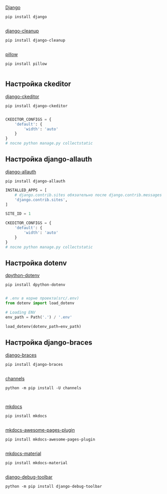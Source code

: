 [Django](https://www.djangoproject.com/download/)

`pip install django`

```

```

[django-cleanup](https://pypi.org/project/django-cleanup/)

`pip install django-cleanup`

```

```

[pillow](https://pypi.org/project/Pillow/)

`pip install pillow`

```

```

## Настройка ckeditor

[django-ckeditor](https://pypi.org/project/django-ckeditor/)

`pip install django-ckeditor`

```python

CKEDITOR_CONFIGS = {
    'default': {
        'width': 'auto'
    }
}
# после python manage.py collectstatic
```

## Настройка django-allauth

[django-allauth](https://django-allauth.readthedocs.io/en/latest/)

`pip install django-allauth`

```python
INSTALLED_APPS = [
    # django.contrib.sites обязательно после django.contrib.messages
    'django.contrib.sites',
]

SITE_ID = 1

CKEDITOR_CONFIGS = {
    'default': {
        'width': 'auto'
    }
}
# после python manage.py collectstatic
```

## Настройка dotenv

[dpython-dotenv](https://pypi.org/project/python-dotenv/)

`pip install dpython-dotenv`

```python

# .env в корне проекта(src/.env)
from dotenv import load_dotenv

# Loading ENV
env_path = Path('.') / '.env'

load_dotenv(dotenv_path=env_path)
```

## Настройка django-braces

[django-braces](https://pypi.org/project/django-braces/)

`pip install django-braces`

```python


```

[channels](https://pypi.org/project/channels/)

`python -m pip install -U channels`

```


```

[mkdocs](https://pypi.org/project/mkdocs/)

`pip install mkdocs`

```

```

[mkdocs-awesome-pages-plugin](https://pypi.org/project/mkdocs-awesome-pages-plugin/)

`pip install mkdocs-awesome-pages-plugin`

```

```

[mkdocs-material](https://squidfunk.github.io/mkdocs-material/getting-started/)

`pip install mkdocs-material`

```

```

[django-debug-toolbar](https://django-debug-toolbar.readthedocs.io/en/latest/installation.html)

`python -m pip install django-debug-toolbar`

```

```

[//]: # ([]&#40;&#41;)

[//]: # ()
[//]: # ()
[//]: # ()
[//]: # (`pip install mkdocs`)

[//]: # ()
[//]: # ()
[//]: # ()
[//]: # (```)

[//]: # ()
[//]: # ()
[//]: # ()
[//]: # (```)